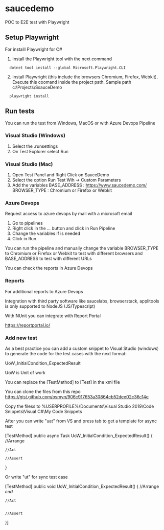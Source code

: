 # saucedemo

POC to E2E test with Playwright

## Setup Playwright

For installl Playwright for C#

1. Install the Playwright tool with the next command 
```console
  dotnet tool install --global Microsoft.Playwright.CLI 
```
 
 2. Install Playwright (this include the browsers Chromium, Firefox, Webkit). Execute this coomand inside the project path. Sample path c:\Projects\SsauceDemo
 ```console
   playwright install
```

## Run tests

You can run the test from Windows, MacOS or with Azure Devops Pipeline

### Visual Studio (Windows)

1. Select the .runsettings 
2. On Test Explorer select Run

### Visual Studio (Mac)

1. Open Test Panel and Right Click on SauceDemo
2. Select the option Run Test Wih -> Custom Parameters
3. Add the variables 
BASE_ADDRESS : https://www.saucedemo.com/
BROWSER_TYPE : Chromium or Firefox or Webkit

### Azure Devops

Request access to azure devops by mail with a microsoft email

1. Go to pipelines
2. Right click in the ... button and click in Run Pipeline
3. Change the variables if is needed
4. Click in Run

You can run the pipeline and manually change the variable BROWSER_TYPE
to Chromium or Firefox or Webkit to test with different browsers
and BASE_ADDRESS to test with different URLs

You can check the reports in Azure Devops

### Reports

For additional reports to Azure Devops

Integration with third party software like saucelabs, browserstack, applitools is only
supported to NodeJS (JS/Typescript)

With NUnit you can integrate with Report Portal

https://reportportal.io/

### Add new test

As a best practice you can add a custom snippet to Visual Studio (windows) to generate the
code for the test cases with the next format:

UoW_InitialCondition_ExpectedResult

UoW is Unit of work

You can replace the [TestMethod] to [Test] in the xml file

You can clone the files from this repo
https://gist.github.com/osmyn/906c917653a30864cb52dee02c36c14e

Copy the filess to
%USERPROFILE%\Documents\Visual Studio 2019\Code Snippets\Visual C#\My Code Snippets

After you can write "uat" from VS and press tab to get a template for async test

[TestMethod]
public async Task UoW_InitialCondition_ExpectedResult()
{
    //Arrange
    
    //Act
    
    //Assert
    
 }

Or write "ut" for sync test case

[TestMethod]
public void UoW_InitialCondition_ExpectedResult()
{
	//Arrange
	$end$

	//Act


	//Assert

}]